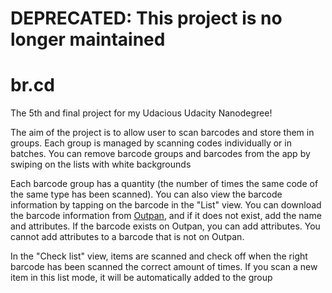 # DEPRECATED: This project is no longer maintained

# br.cd
<p>The 5th and final project for my Udacious Udacity Nanodegree!</p>

<p>The aim of the project is to allow user to scan barcodes and store them in groups. Each group is managed by scanning codes individually or in batches. You can remove barcode groups and barcodes from the app by swiping on the lists with white backgrounds</p>

<p>Each barcode group has a quantity (the number of times the same code of the same type has been scanned). You can also view the barcode information by tapping on the barcode in the "List" view. You can download the barcode information from <a href="https://www.outpan.com">Outpan</a>, and if it does not exist, add the name and attributes. If the barcode exists on Outpan, you can add attributes. You cannot add attributes to a barcode that is not on Outpan.</p>

<p>In the "Check list" view, items are scanned and check off when the right barcode has been scanned the correct amount of times. If you scan a new item in this list mode, it will be automatically added to the group</p>
